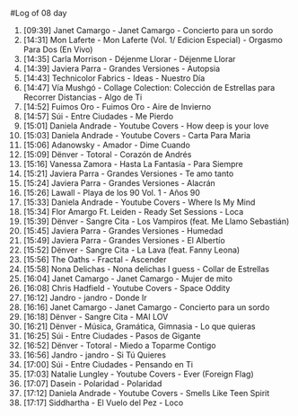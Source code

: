 #Log of 08 day

1. [09:39] Janet Camargo - Janet Camargo - Concierto para un sordo
1. [14:31] Mon Laferte - Mon Laferte (Vol. 1/ Edicion Especial) - Orgasmo Para Dos (En Vivo)
1. [14:35] Carla Morrison - Déjenme Llorar - Déjenme Llorar
1. [14:39] Javiera Parra - Grandes Versiones - Autopsia
1. [14:43] Technicolor Fabrics - Ideas - Nuestro Día
1. [14:47] Vía Mushgó - Collage Colection: Colección de Estrellas para Recorrer Distancias - Algo de Ti
1. [14:52] Fuimos Oro - Fuimos Oro - Aire de Invierno
1. [14:57] Súi - Entre Ciudades - Me Pierdo
1. [15:01] Daniela Andrade - Youtube Covers - How deep is your love
1. [15:03] Daniela Andrade - Youtube Covers - Carta Para Maria
1. [15:06] Adanowsky - Amador - Dime Cuando
1. [15:09] Dënver - Totoral - Corazón de Andrés
1. [15:16] Vanessa Zamora - Hasta La Fantasía - Para Siempre
1. [15:21] Javiera Parra - Grandes Versiones - Te amo tanto
1. [15:24] Javiera Parra - Grandes Versiones - Alacrán
1. [15:26] Lawall - Playa de los 90 Vol. 1 - Años 90
1. [15:33] Daniela Andrade - Youtube Covers - Where Is My Mind
1. [15:34] Flor Amargo Ft. Leiden - Ready Set Sessions - Loca
1. [15:39] Dënver - Sangre Cita - Los Vampiros (feat. Me Llamo Sebastián)
1. [15:45] Javiera Parra - Grandes Versiones - Humedad
1. [15:49] Javiera Parra - Grandes Versiones - El Albertío
1. [15:52] Dënver - Sangre Cita - La Lava (feat. Fanny Leona)
1. [15:56] The Oaths - Fractal - Ascender
1. [15:58] Nona Delichas - Nona delichas I guess - Collar de Estrellas
1. [16:04] Janet Camargo - Janet Camargo - Mujer de mito
1. [16:08] Chris Hadfield - Youtube Covers - Space Oddity
1. [16:12] Jandro - jandro - Donde Ir
1. [16:16] Janet Camargo - Janet Camargo - Concierto para un sordo
1. [16:18] Dënver - Sangre Cita - MAI LOV
1. [16:21] Dënver - Música, Gramática, Gimnasia - Lo que quieras
1. [16:25] Súi - Entre Ciudades - Pasos de Gigante
1. [16:52] Dënver - Totoral - Miedo a Toparme Contigo
1. [16:56] Jandro - jandro - Si Tú Quieres
1. [17:00] Súi - Entre Ciudades - Pensando en Ti
1. [17:03] Natalie Lungley - Youtube Covers - Ever (Foreign Flag)
1. [17:07] Dasein - Polaridad - Polaridad
1. [17:12] Daniela Andrade - Youtube Covers - Smells Like Teen Spirit
1. [17:17] Siddhartha - El Vuelo del Pez - Loco
